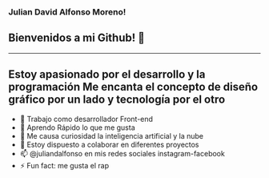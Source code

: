 ### Julian David Alfonso Moreno! 
## Bienvenidos a mi Github! 👋

---

## Estoy apasionado por el desarrollo y la programación Me encanta el concepto de **diseño gráfico** por un lado y **tecnología** por el otro

- 🔭 Trabajo como desarrollador Front-end
- 🌱 Aprendo Rápido lo que me gusta
- 🤔 Me causa curiosidad la inteligencia artificial y la nube
- 💬 Estoy dispuesto a colaborar en diferentes proyectos
- 📫 @juliandalfonso en mis redes sociales instagram-facebook
- ⚡ Fun fact: me gusta el rap
